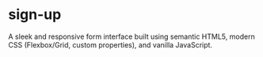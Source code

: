 # sign-up
A sleek and responsive form interface built using semantic HTML5, modern CSS (Flexbox/Grid, custom properties), and vanilla JavaScript. 
